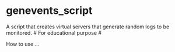 # genevents_script
A script that creates virtual servers that generate random logs to be monitored. # For educational purpose #

How to use
...
